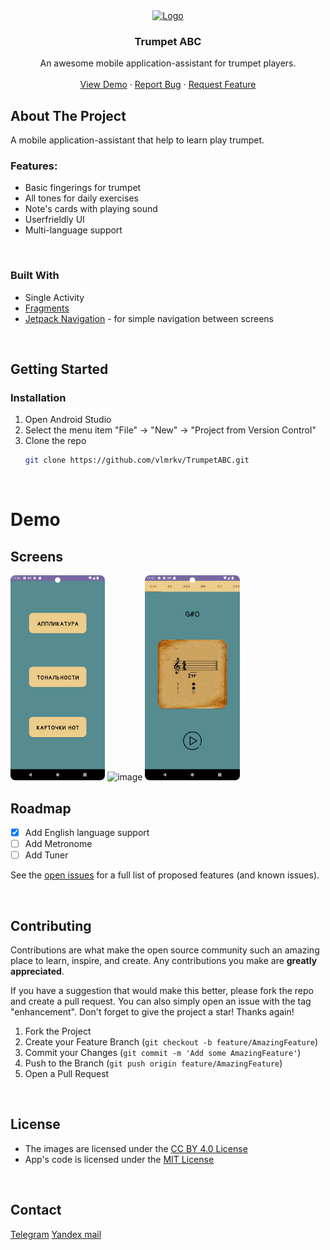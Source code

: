 <!-- PROJECT LOGO -->
<div align="center">
  <a href="https://github.com/vlmrkv/TrumpetABC">
    <img src="https://static.rustore.ru/apk/1986088383/content/ICON/984ce989-2524-4b87-89b4-8c6db0d267a6.png" alt="Logo">
  </a>

<h3 align="center">Trumpet ABC</h3>

  <p align="center">
    An awesome mobile application-assistant for trumpet players.
    <br />
    <br />
    <a href="https://github.com/vlmrkv/TrumpetABC">View Demo</a>
    ·
    <a href="https://github.com/vlmrkv/TrumpetABC/issues">Report Bug</a>
    ·
    <a href="https://github.com/vlmrkv/TrumpetABC/issues">Request Feature</a>
  </p>
</div>



<!-- ABOUT THE PROJECT -->

## About The Project

A mobile application-assistant that help to learn play trumpet.

### Features:

- Basic fingerings for trumpet
- All tones for daily exercises
- Note's cards with playing sound
- Userfrieldly UI
- Multi-language support

</br>

### Built With

* Single Activity
* [Fragments](https://developer.android.com/guide/fragments)
* [Jetpack Navigation](https://developer.android.com/guide/navigation) - for simple navigation
  between screens

</br>

<!-- GETTING STARTED -->

## Getting Started

### Installation

1. Open Android Studio
2. Select the menu item "File" -> "New" -> "Project from Version Control"
3. Clone the repo
   ```sh
   git clone https://github.com/vlmrkv/TrumpetABC.git
   ```

</br>

<!--Demo -->

# Demo

## Screens

<img src="screenshots/01.png" alt="image" width="30%">
<img src="screenshots/02.png" alt="image" width="30%">
<img src="screenshots/03.png" alt="image" width="30%">

</br>

<!-- ROADMAP -->

## Roadmap

- [x] Add English language support
- [ ] Add Metronome
- [ ] Add Tuner

See the [open issues](https://github.com/vlmrkv/TrumpetABC/issues) for a full list of proposed
features (and known issues).

</br>


<!-- CONTRIBUTING -->

## Contributing

Contributions are what make the open source community such an amazing place to learn, inspire, and
create. Any contributions you make are **greatly appreciated**.

If you have a suggestion that would make this better, please fork the repo and create a pull
request. You can also simply open an issue with the tag "enhancement".
Don't forget to give the project a star! Thanks again!

1. Fork the Project
2. Create your Feature Branch (`git checkout -b feature/AmazingFeature`)
3. Commit your Changes (`git commit -m 'Add some AmazingFeature'`)
4. Push to the Branch (`git push origin feature/AmazingFeature`)
5. Open a Pull Request

</br>

## License

- The images are licensed under the [CC BY 4.0 License](https://creativecommons.org/licenses/by/4.0/)
- App's code is licensed under the [MIT License](https://opensource.org/licenses/mit-license.html/)

</br>

## Contact

[Telegram](https://t.me/vlmrkv)
[Yandex mail](mailto:markov@mdvlpr.ru)

<br />